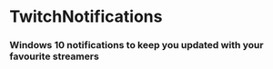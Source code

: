 # TwitchNotifications
### Windows 10 notifications to keep you updated with your favourite streamers
